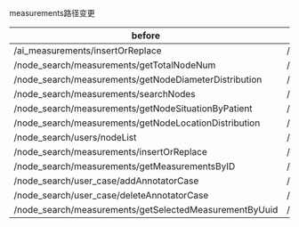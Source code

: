 measurements路径变更

| before                                                 | after                                       | document             |
| ------------------------------------------------------ | ------------------------------------------- | -------------------- |
| /ai_measurements/insertOrReplace                       | /measurements/ai/insertOrReplace            | ai_measurements.py   |
| /node_search/measurements/getTotalNodeNum              | /measurements/getTotalNodeNum               | measurements_info.py |
| /node_search/measurements/getNodeDiameterDistribution  | /measurements/getNodeDiameterDistribution   | measurements_info.py |
| /node_search/measurements/searchNodes                  | /measurements/searchNodes                   | measurements_info.py |
| /node_search/measurements/getNodeSituationByPatient    | /measurements/getNodeSituationByPatient     | measurements_info.py |
| /node_search/measurements/getNodeLocationDistribution  | /measurements/getNodeLocationDistribution   | measurements_info.py |
| /node_search/users/nodeList                            | /measurements/getNodeList                   | measurements_info.py |
| /node_search/measurements/insertOrReplace              | /measurements/insertOrReplace               | measurements_info.py |
| /node_search/measurements/getMeasurementsByID          | /measurements/getMeasurementsByID           | measurements_info.py |
| /node_search/user_case/addAnnotatorCase                | /measurements/user_case/addAnnotatorCase    | measurements_info.py |
| /node_search/user_case/deleteAnnotatorCase             | /measurements/user_case/deleteAnnotatorCase | measurements_info.py |
| /node_search/measurements/getSelectedMeasurementByUuid | /measurements/getSelectedMeasurementByUuid  | measurements_info.py |

